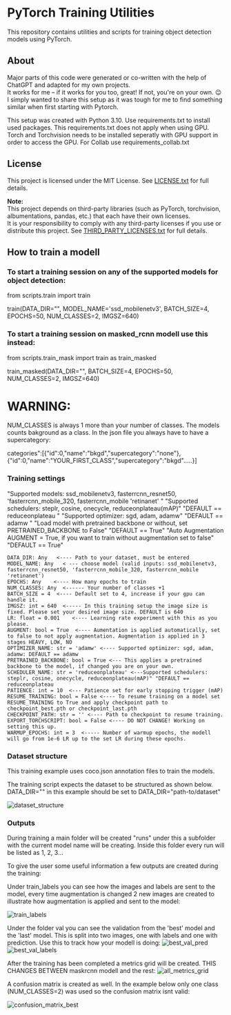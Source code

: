 
# PyTorch Training Utilities

This repository contains utilities and scripts for training object detection models using PyTorch.

## About

Major parts of this code were generated or co-written with the help of ChatGPT and adapted for my own projects.  
It works for me – if it works for you too, great! If not, you're on your own. 😉 
I simply wanted to share this setup as it was tough for me to find something similar when first starting with Pytorch.

This setup was created with Python 3.10. Use requirements.txt to install used packages. This requirements.txt does not apply when using GPU.
Torch and Torchvision needs to be installed seperatly with GPU support in order to access the GPU. 
For Collab use requirements_collab.txt


## License

This project is licensed under the MIT License. See [LICENSE.txt](./LICENSE.txt) for full details.

**Note:**  
This project depends on third-party libraries (such as PyTorch, torchvision, albumentations, pandas, etc.) that each have their own licenses.  
It is your responsibility to comply with any third-party licenses if you use or distribute this project. 
See [THIRD_PARTY_LICENSES.txt](./THIRD_PARTY_LICENSES.txt) for full details.



## How to train a modell

### To start a training session on any of the supported models for object detection:

from scripts.train import train
  
train(DATA_DIR="", MODEL_NAME='ssd_mobilenetv3', BATCH_SIZE=4, EPOCHS=50, NUM_CLASSES=2, IMGSZ=640)

### To start a training session on masked_rcnn modell use this instead:

from scripts.train_mask import train as train_masked
  
train_masked(DATA_DIR="", BATCH_SIZE=4, EPOCHS=50, NUM_CLASSES=2, IMGSZ=640)

# WARNING: 
NUM_CLASSES is always 1 more than your number of classes. The models counts bakground as a class. In the json file you always have to have a supercategory:

categories":[{"id":0,"name":"bkgd","supercategory":"none"}, {"id":0,"name":"YOUR_FIRST_CLASS","supercategory":"bkgd".....}]

### Training settings


"Supported models: ssd_mobilenetv3, fasterrcnn_resnet50, 'fasterrcnn_mobile_320, fasterrcnn_mobile 'retinanet' "
"Supported schedulers: steplr, cosine, onecycle, reduceonplateau(mAP)" "DEFAULT == reduceonplateau "
"Supported optimizer: sgd, adam, adamw" "DEFAULT == adamw "
"Load model with pretrained backbone or without, set PRETRAINED_BACKBONE to False" "DEFAULT == True"
"Auto Augmentation AUGMENT = True, if you want to train without augmentation set to false" "DEFAULT == True"


    DATA_DIR: Any   <---- Path to your dataset, must be entered
    MODEL_NAME: Any   < --- choose model (valid inputs: ssd_mobilenetv3, fasterrcnn_resnet50, 'fasterrcnn_mobile_320, fasterrcnn_mobile 'retinanet')
    EPOCHS: Any    <---- How many epochs to train 
    NUM_CLASSES: Any  <------ Your number of classes +1 
    BATCH_SIZE = 4  <---- Default set to 4, increase if your gpu can handle it.
    IMGSZ: int = 640  <----- In this training setup the image size is fixed. Please set your desired image size. DEFAULT is 640
    LR: float = 0.001    <---- Learning rate experiment with this as you please. 
    AUGMENT: bool = True  <---- Aumentation is applied automatically, set to false to not apply augmentation. Augmentation is applied in 3 stages HEAVY, LOW, NO 
    OPTIMIZER_NAME: str = 'adamw' <---- Supported optimizer: sgd, adam, adamw: DEFAULT == adamw
    PRETRAINED_BACKBONE: bool = True <--- This applies a pretrained backbone to the model, if changed you are on your own. 
    SCHEDULER_NAME: str = 'reduceonplateau' <---Supported schedulers: steplr, cosine, onecycle, reduceonplateau(mAP)" "DEFAULT == reduceonplateau
    PATIENCE: int = 10  <--- Patience set for early stopping trigger (mAP)
    RESUME_TRAINING: bool = False <---- To resume training on a model set RESUME_TRAINING to True and apply checkpoint path to checkpoint_best.pth or checkpoint_last.pth
    CHECKPOINT_PATH: str = '' <---- Path to checkpoint to resume training. 
    EXPORT_TORCHSCRIPT: bool = False <---- DO NOT CHANGE! Working on setting this up. 
    WARMUP_EPOCHS: int = 3  <----- Number of warmup epochs, the modell will go from 1e-6 LR up to the set LR during these epochs. 
    

### Dataset structure
This training example uses coco.json annotation files to train the models. 

The training script expects the dataset to be structured as shown below. 
DATA_DIR="" in this example should be set to DATA_DIR="path-to/dataset"

![dataset_structure](https://github.com/user-attachments/assets/62ce90c6-bcc8-4412-ac90-3f4de05d7cfe)

### Outputs

During training a main folder will be created "runs" under this a subfolder with the current model name will be creating. Inside this folder every run will be listed as 1, 2, 3... 

To give the user some useful information a few outputs are created during the training: 

Under train_labels you can see how the images and labels are sent to the model, every time augmentation is changed 2 new images are created to illustrate how augmentation is applied and sent to the model:

![train_labels](https://github.com/user-attachments/assets/e12866a7-01c2-4f72-b4bc-d45d5fe9e13b)

Under the folder val you can see the validation from the 'best' model and the 'last' model. This is split into two images, one with labels and one with prediction.
Use this to track how your modell is doing: 
![best_val_pred](https://github.com/user-attachments/assets/49ac909f-e07c-494e-9d00-ad9c315aefd6)
![best_val_labels](https://github.com/user-attachments/assets/1d5d19aa-9fee-4175-b109-7c659d15fce6)


After the training has been completed a metrics grid will be created. THIS CHANGES BETWEEN maskrcnn modell and the rest:
![all_metrics_grid](https://github.com/user-attachments/assets/17e8ddc1-e3ea-47b4-878f-c5ed2ab6e091)


A confusion matrix is created as well. In the example below only one class (NUM_CLASSES=2) was used so the confusion matrix isnt valid:

![confusion_matrix_best](https://github.com/user-attachments/assets/40ddd200-33d9-41db-a395-4f3d44352840)





